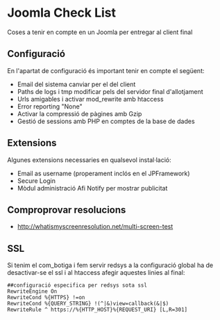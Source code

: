 # Joomla Check List
Coses a tenir en compte en un Joomla per entregar al client final

## Configuració
En l'apartat de configuració és important tenir en compte el següent:

* Email del sistema canviar per el del client
* Paths de logs i tmp modificar pels del servidor final d'allotjament
* Urls amigables i activar mod_rewrite amb htaccess
* Error reporting "None"
* Activar la compressió de pàgines amb Gzip
* Gestió de sessions amb PHP en comptes de la base de dades

## Extensions
Algunes extensions necessaries en qualsevol instal·lació:

* Email as username (properament inclós en el JPFramework)
* Secure Login
* Mòdul administració Afi Notify per mostrar publicitat

## Comproprovar resolucions
* http://whatismyscreenresolution.net/multi-screen-test

## SSL
Si tenim el com_botiga i fem servir redsys a la configuració global ha de desactivar-se el ssl i al htaccess afegir aquestes linies al final:

~~~
##configuració especifica per redsys sota ssl
RewriteEngine On
RewriteCond %{HTTPS} !=on
RewriteCond %{QUERY_STRING} !(^|&)view=callback(&|$)
RewriteRule ^ https://%{HTTP_HOST}%{REQUEST_URI} [L,R=301]
~~~
